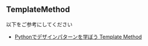 ## TemplateMethod

以下をご参考にしてください

- [Pythonでデザインパターンを学ぼう Template Method](https://note.mu/shimakaze_soft/n/n298787e28793?magazine_key=m59b507f44ddc)